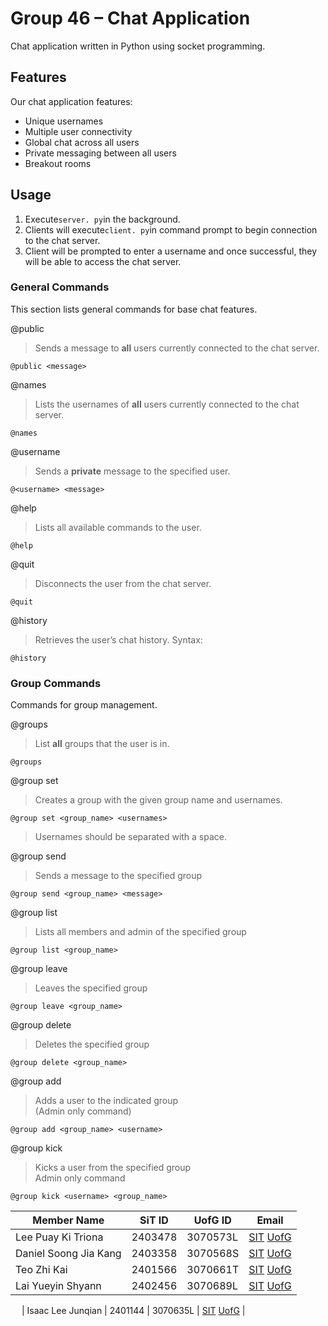 # Group 46 – Chat Application
Chat application written in Python using socket programming.

## Features 
Our chat application features:
-	Unique usernames
-	Multiple user connectivity
-	Global chat across all users
-	Private messaging between all users
-	Breakout rooms

## Usage
 1. Execute`server. py`in the background.
 2. Clients will execute`client. py`in command prompt to begin connection to the chat server.
 3. Client will be prompted to enter a username and once successful, they will be able to access the chat server.

### General Commands	
This section lists general commands for base chat features.  
  
@public
> Sends a message to **all** users currently connected to the chat server.
```
@public <message>
```

@names
> Lists the usernames of **all** users currently connected to the chat server.
```
@names
```

@username
> Sends a **private** message to the specified user.
```
@<username> <message>
```

@help
> Lists all available commands to the user.
```
@help
```

@quit
> Disconnects the user from the chat server.
```
@quit
```

@history
> Retrieves the user’s chat history.
Syntax:
```
@history
```

### Group Commands
Commands for group management.  
  
@groups
> List **all** groups that the user is in.
```
@groups
```

@group set
> Creates a group with the given group name and usernames.
```
@group set <group_name> <usernames>
```
> Usernames should be separated with a space.

@group send
> Sends a message to the specified group
```
@group send <group_name> <message>
```

@group list 
> Lists all members and admin of the specified group
```
@group list <group_name>
```

@group leave
> Leaves the specified group
```
@group leave <group_name>
```

@group delete
> Deletes the specified group
```
@group delete <group_name>
```

@group add
> Adds a user to the indicated group  
> (Admin only command)
```
@group add <group_name> <username>
```

@group kick
> Kicks a user from the specified group  
> Admin only command
```
@group kick <username> <group_name>
```



| Member Name | SiT ID | UofG ID | Email |
| --- | --- | --- | --- |
| Lee Puay Ki Triona | 2403478 | 3070573L | [SIT](2403478@sit.singaporetech.edu.sg) [UofG](3070573L@student.gla.ac.uk) |
| Daniel Soong Jia Kang | 2403358 | 3070568S | [SIT](2403358@sit.singaporetech.edu.sg) [UofG](3070568S@student.gla.ac.uk) |
| Teo Zhi Kai | 2401566 | 3070661T | [SIT](2401566@sit.singaporetech.edu.sg) [UofG](3070661T@student.gla.ac.uk) |
| Lai Yueyin Shyann | 2402456 | 3070689L | [SIT](2402456@sit.singaporetech.edu.sg) [UofG](3070689L@student.gla.ac.uk) |
 
| Isaac Lee Junqian | 2401144 | 3070635L | [SIT](2401144@sit.singaporetech.edu.sg) [UofG](3070635L@student.gla.ac.uk) |


